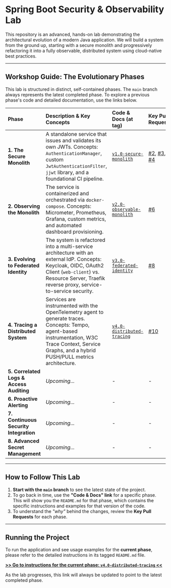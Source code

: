 # Spring Boot Security & Observability Lab

This repository is an advanced, hands-on lab demonstrating the architectural evolution of a modern Java application. We will build a system from the ground up, starting with a secure monolith and progressively refactoring it into a fully observable, distributed system using cloud-native best practices.

---

## Workshop Guide: The Evolutionary Phases

This lab is structured in distinct, self-contained phases. The `main` branch always represents the latest completed phase. To explore a previous phase's code and detailed documentation, use the links below.

| Phase                                    | Description & Key Concepts                                                                                                                                                                                       | Code & Docs (at tag)                                                                                                          | Key Pull Requests                                                                                                                                                                                                                              |
|:-----------------------------------------|:-----------------------------------------------------------------------------------------------------------------------------------------------------------------------------------------------------------------|:------------------------------------------------------------------------------------------------------------------------------|:-----------------------------------------------------------------------------------------------------------------------------------------------------------------------------------------------------------------------------------------------|
| **1. The Secure Monolith**               | A standalone service that issues and validates its own JWTs. Concepts: `AuthenticationManager`, custom `JwtAuthenticationFilter`, `jjwt` library, and a foundational CI pipeline.                                | [`v1.0-secure-monolith`](https://github.com/apenlor/spring-boot-security-observability-lab/tree/v1.0-secure-monolith)         | [#2](https://github.com/apenlor/spring-boot-security-observability-lab/pull/2), [#3](https://github.com/apenlor/spring-boot-security-observability-lab/pull/3), [#4](https://github.com/apenlor/spring-boot-security-observability-lab/pull/4) |
| **2. Observing the Monolith**            | The service is containerized and orchestrated via `docker-compose`. Concepts: Micrometer, Prometheus, Grafana, custom metrics, and automated dashboard provisioning.                                             | [`v2.0-observable-monolith`](https://github.com/apenlor/spring-boot-security-observability-lab/tree/v2.0-observable-monolith) | [#6](https://github.com/apenlor/spring-boot-security-observability-lab/pull/6)                                                                                                                                                                 |
| **3. Evolving to Federated Identity**    | The system is refactored into a multi-service architecture with an external IdP. Concepts: Keycloak, OIDC, OAuth2 Client (`web-client`) vs. Resource Server, Traefik reverse proxy, service-to-service security. | [`v3.0-federated-identity`](https://github.com/apenlor/spring-boot-security-observability-lab/tree/v3.0-federated-identity)   | [#8](https://github.com/apenlor/spring-boot-security-observability-lab/pull/8)                                                                                                                                                                 |
| **4. Tracing a Distributed System**      | Services are instrumented with the OpenTelemetry agent to generate traces. Concepts: Tempo, agent-based instrumentation, W3C Trace Context, Service Graphs, and a hybrid PUSH/PULL metrics architecture.         | [`v4.0-distributed-tracing`](https://github.com/apenlor/spring-boot-security-observability-lab/tree/v4.0-distributed-tracing) | [#10](https://github.com/apenlor/spring-boot-security-observability-lab/pull/10)                                                                                                                                                               |
| **5. Correlated Logs & Access Auditing** | _Upcoming..._                                                                                                                                                                                                    | -                                                                                                                             | -                                                                                                                                                                                                                                              |
| **6. Proactive Alerting**                | _Upcoming..._                                                                                                                                                                                                    | -                                                                                                                             | -                                                                                                                                                                                                                                              |
| **7. Continuous Security Integration**   | _Upcoming..._                                                                                                                                                                                                    | -                                                                                                                             | -                                                                                                                                                                                                                                              |
| **8. Advanced Secret Management**        | _Upcoming..._                                                                                                                                                                                                    | -                                                                                                                             | -                                                                                                                                                                                                                                              |

---

## How to Follow This Lab

1.  **Start with the `main` branch** to see the latest state of the project.
2.  To go back in time, use the **"Code & Docs" link** for a specific phase. This will show you the `README.md` for that phase, which contains the specific instructions and examples for that version of the code.
3.  To understand the *"why"* behind the changes, review the **Key Pull Requests** for each phase.

---

## Running the Project

To run the application and see usage examples for the **current phase**, please refer to the detailed instructions in its tagged `README.md` file.

**[>> Go to instructions for the current phase: `v4.0-distributed-tracing` <<](https://github.com/apenlor/spring-boot-security-observability-lab/blob/v4.0-distributed-tracing/docs/phase-4-readme.md#local-development--quick-start)**

As the lab progresses, this link will always be updated to point to the latest completed phase.